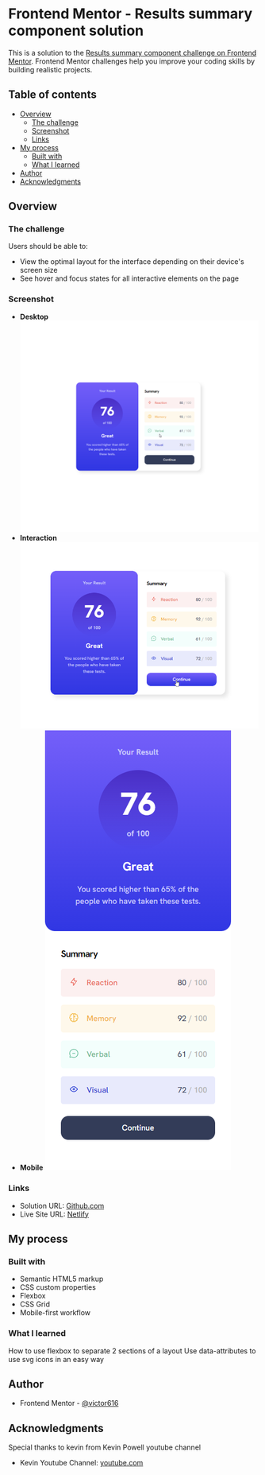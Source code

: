 # Frontend Mentor - Results summary component solution

This is a solution to the [Results summary component challenge on Frontend Mentor](https://www.frontendmentor.io/challenges/results-summary-component-CE_K6s0maV). Frontend Mentor challenges help you improve your coding skills by building realistic projects. 

## Table of contents

- [Overview](#overview)
  - [The challenge](#the-challenge)
  - [Screenshot](#screenshot)
  - [Links](#links)
- [My process](#my-process)
  - [Built with](#built-with)
  - [What I learned](#what-i-learned)
- [Author](#author)
- [Acknowledgments](#acknowledgments)


## Overview

### The challenge

Users should be able to:

- View the optimal layout for the interface depending on their device's screen size
- See hover and focus states for all interactive elements on the page

### Screenshot

- **Desktop**
![Imagen](https://github.com/VictorR616/Frontend-Practice/blob/e7830b8108688df89f7ce6854ddaea3fa34d52a5/results_summary_component/result/desktop.png)
- **Interaction**
![Imagen](https://github.com/VictorR616/Frontend-Practice/blob/e7830b8108688df89f7ce6854ddaea3fa34d52a5/results_summary_component/result/interaction.png)
- **Mobile**
![Imagen](https://github.com/VictorR616/Frontend-Practice/blob/e7830b8108688df89f7ce6854ddaea3fa34d52a5/results_summary_component/result/mobile.png)


### Links

- Solution URL: [Github.com](https://github.com/VictorR616/Frontend-Practice/tree/main/results_summary_component)
- Live Site URL: [Netlify](https://victor616-results-summary-component.netlify.app/)

## My process

### Built with

- Semantic HTML5 markup
- CSS custom properties
- Flexbox
- CSS Grid
- Mobile-first workflow

### What I learned

How to use flexbox to separate 2 sections of a layout
Use data-attributes to use svg icons in an easy way


## Author

- Frontend Mentor - [@victor616](https://www.frontendmentor.io/profile/VictorR616)

## Acknowledgments

Special thanks to kevin from Kevin Powell youtube channel 
- Kevin Youtube Channel: [youtube.com](https://www.youtube.com/@KevinPowell)